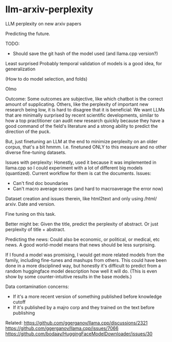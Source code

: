 # llm-arxiv-perplexity
LLM perplexity on new arxiv papers

Predicting the future.

TODO:
* Should save the git hash of the model used (and llama.cpp version?)

Least surprised
Probably temporal validation of models is a good idea, for generalization

(How to do model selection, and folds)

Olmo

Outcome: Some outcomes are subjective, like which chatbot is the correct amount of supplicating.
Others, like the perplexity of important new research being low, it is hard to disagree that it is beneficial: We want LLMs that are minimally surprised by recent scientific developments, similar to how a top practitioner can audit new research quickly because they have a good command of the field's literature and a strong ability to predict the direction of the puck.

But, just finetuning an LLM at the end to minimize perplexity on an older corpus, that's a bit hmmm. I.e. finetuned ONLY to this measure and no other diverse fine-tuning datasets.

Issues with perplexity:
Honestly, used it because it was implemented in llama.cpp so I could experiment with a lot of different big models (quantized).
Current workflow for them is cat the documents. Issues:
* Can't find doc boundaries
* Can't macro average scores (and hard to macroaverage the error now)

Dataset creation
and issues therein, like html2text and only using /html/ arxiv.
Date and version.

Fine tuning on this task.

Better might be: Given the title, predict the perplexity of abstract.
Or just perplexity of title + abstract.


Predicting the news: Could also be economic, or political, or medical, etc news. A good world-model means that news should be less surprising.

If I found a model was promising, I would get more related models from the family, including fine-tunes and mashups from others. This could have been done in a more disciplined way, but honestly it's difficult to predict from a random huggingface model description how well it will do. (This is even show by some counter-intuitive results in the base models.)


Data contamination concerns:
* If it's a more recent version of something published before knowledge cutoff
* If it's published by a majro corp and they trained on the text before publishing

Related:
https://github.com/ggerganov/llama.cpp/discussions/2321
https://github.com/ggerganov/llama.cpp/issues/7066
https://github.com/bodaay/HuggingFaceModelDownloader/issues/30